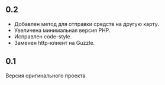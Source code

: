 ## 0.2

- Добавлен метод для отправки средств на другую карту.
- Увеличена минимальная версия PHP.
- Исправлен code-style.
- Заменен http-клиент на Guzzle.

## 0.1

Версия оригинального проекта.
